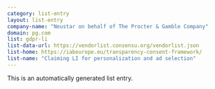 ```yaml
---
category: list-entry
layout: list-entry
company-name: "Neustar on behalf of The Procter & Gamble Company"
domain: pg.com
list: gdpr-li
list-data-url: https://vendorlist.consensu.org/vendorlist.json
list-home: https://iabeurope.eu/transparency-consent-framework/
list-name: "Claiming LI for personalization and ad selection"
---
```


This is an automatically generated list entry.
